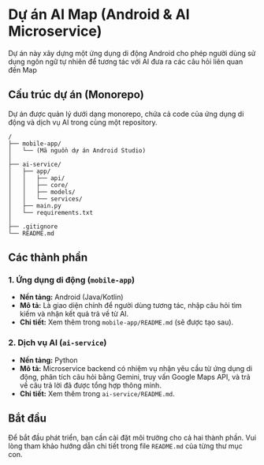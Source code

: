 # Dự án AI Map (Android & AI Microservice)

Dự án này xây dựng một ứng dụng di động Android cho phép người dùng sử dụng ngôn ngữ tự nhiên để tương tác với AI đưa ra các câu hỏi liên quan đến Map

## Cấu trúc dự án (Monorepo)

Dự án được quản lý dưới dạng monorepo, chứa cả code của ứng dụng di động và dịch vụ AI trong cùng một repository.

```
/
├── mobile-app/
│   └── (Mã nguồn dự án Android Studio)
│
├── ai-service/
│   ├── app/
│   │   ├── api/
│   │   ├── core/
│   │   ├── models/
│   │   └── services/
│   ├── main.py
│   └── requirements.txt
│
├── .gitignore
└── README.md
```

## Các thành phần

### 1. Ứng dụng di động (`mobile-app`)

- **Nền tảng:** Android (Java/Kotlin)
- **Mô tả:** Là giao diện chính để người dùng tương tác, nhập câu hỏi tìm kiếm và nhận kết quả trả về từ AI.
- **Chi tiết:** Xem thêm trong `mobile-app/README.md` (sẽ được tạo sau).

### 2. Dịch vụ AI (`ai-service`)

- **Nền tảng:** Python
- **Mô tả:** Microservice backend có nhiệm vụ nhận yêu cầu từ ứng dụng di động, phân tích câu hỏi bằng Gemini, truy vấn Google Maps API, và trả về câu trả lời đã được tổng hợp thông minh.
- **Chi tiết:** Xem thêm trong `ai-service/README.md`.

## Bắt đầu

Để bắt đầu phát triển, bạn cần cài đặt môi trường cho cả hai thành phần. Vui lòng tham khảo hướng dẫn chi tiết trong file `README.md` của từng thư mục con.
